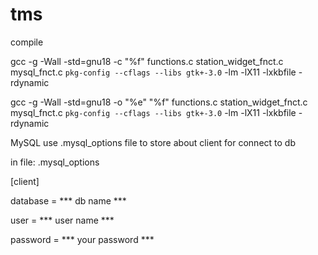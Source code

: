 # tms
compile

gcc -g -Wall -std=gnu18 -c "%f" functions.c station_widget_fnct.c mysql_fnct.c `pkg-config --cflags --libs gtk+-3.0` -lm -lX11 -lxkbfile -rdynamic

gcc -g -Wall -std=gnu18 -o "%e" "%f"  functions.c station_widget_fnct.c mysql_fnct.c `pkg-config --cflags --libs gtk+-3.0` -lm -lX11 -lxkbfile -rdynamic


MySQL use .mysql_options file to store about client for connect to db

in file: .mysql_options

[client]

database = *** db name ***

user = *** user name ***

password = *** your password ***

